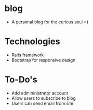 # blog
- A personal blog for the curious soul =)

# Technologies
- Rails framework
- Bootstrap for responsive design

# To-Do's
- Add admininistrator account
- Allow users to subscribe to blog
- Users can send email from site